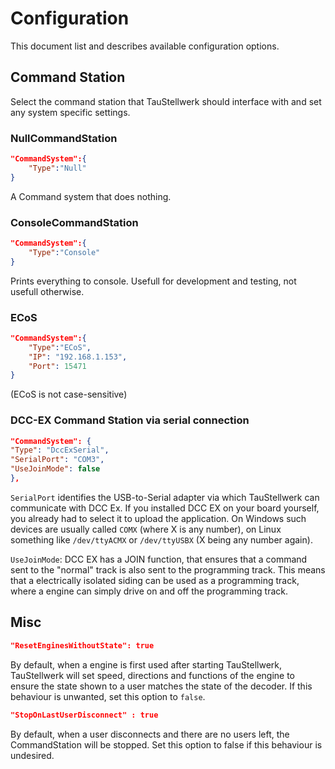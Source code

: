 # Configuration

This document list and describes available configuration options.

## Command Station

Select the command station that TauStellwerk should interface with and set any system specific settings.

### NullCommandStation

```json
"CommandSystem":{
    "Type":"Null"
}
```

A Command system that does nothing.

### ConsoleCommandStation

```json
"CommandSystem":{
    "Type":"Console"
}
```

Prints everything to console. Usefull for development and testing, not usefull otherwise.

### ECoS

```json
"CommandSystem":{
    "Type":"ECoS",
    "IP": "192.168.1.153",
    "Port": 15471
}
```

(ECoS is not case-sensitive)

### DCC-EX Command Station via serial connection

```json
"CommandSystem": {
"Type": "DccExSerial",
"SerialPort": "COM3",
"UseJoinMode": false
},
```

`SerialPort` identifies the USB-to-Serial adapter via which TauStellwerk can communicate 
with DCC Ex. If you installed DCC EX on your board yourself, you already had to select it to upload
the application.
On Windows such devices are usually called `COMX` (where X is any number), on Linux something like `/dev/ttyACMX` or `/dev/ttyUSBX` (X being any number again).

`UseJoinMode`: DCC EX has a JOIN function, that ensures that a command sent to the "normal" track is also sent to the programming track. This means that a electrically isolated siding can be used as a programming track, where a engine can simply drive on and off the programming track.

## Misc

```json
"ResetEnginesWithoutState": true
```

By default, when a engine is first used after starting TauStellwerk, TauStellwerk will set speed, directions and functions of the engine to ensure the state shown to a user matches the state of the decoder. If this behaviour is unwanted, set this option to `false`.

```json
"StopOnLastUserDisconnect" : true
```

By default, when a user disconnects and there are no users left, the CommandStation will be stopped. Set this option to false if this behaviour is undesired.

